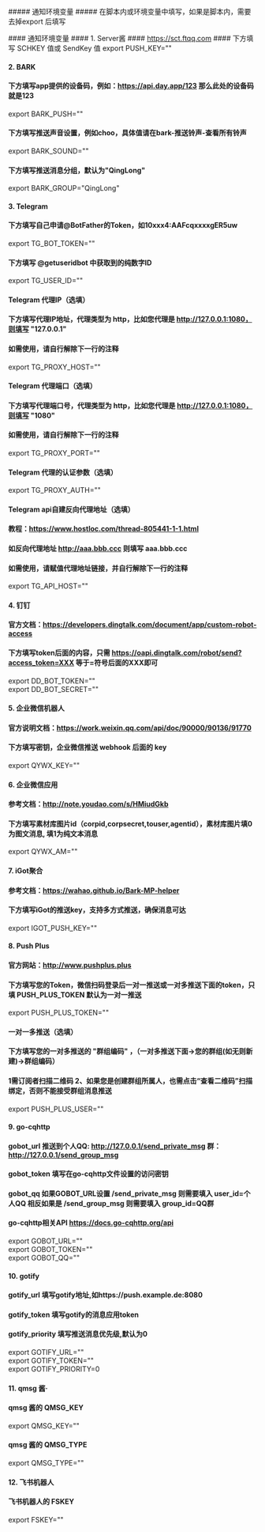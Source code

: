 \##### 通知环境变量
\##### 在脚本内或环境变量中填写，如果是脚本内，需要去掉export 后填写   


\#### 通知环境变量
\#### 1. Server酱
\#### https://sct.ftqq.com
\#### 下方填写 SCHKEY 值或 SendKey 值
export PUSH_KEY=""              


#### 2. BARK
#### 下方填写app提供的设备码，例如：https://api.day.app/123 那么此处的设备码就是123
export BARK_PUSH=""             
#### 下方填写推送声音设置，例如choo，具体值请在bark-推送铃声-查看所有铃声
export BARK_SOUND=""                
#### 下方填写推送消息分组，默认为"QingLong"
export BARK_GROUP="QingLong"                                                    


#### 3. Telegram 
#### 下方填写自己申请@BotFather的Token，如10xxx4:AAFcqxxxxgER5uw
export TG_BOT_TOKEN=""                                                 
#### 下方填写 @getuseridbot 中获取到的纯数字ID
export TG_USER_ID=""                                            
#### Telegram 代理IP（选填）
#### 下方填写代理IP地址，代理类型为 http，比如您代理是 http://127.0.0.1:1080，则填写 "127.0.0.1"
#### 如需使用，请自行解除下一行的注释
export TG_PROXY_HOST=""                                                             
#### Telegram 代理端口（选填）
#### 下方填写代理端口号，代理类型为 http，比如您代理是 http://127.0.0.1:1080，则填写 "1080"
#### 如需使用，请自行解除下一行的注释
export TG_PROXY_PORT=""                                                 
#### Telegram 代理的认证参数（选填）
export TG_PROXY_AUTH=""                                                             
#### Telegram api自建反向代理地址（选填）
#### 教程：https://www.hostloc.com/thread-805441-1-1.html
#### 如反向代理地址 http://aaa.bbb.ccc 则填写 aaa.bbb.ccc
#### 如需使用，请赋值代理地址链接，并自行解除下一行的注释
export TG_API_HOST=""                                                           


#### 4. 钉钉 
#### 官方文档：https://developers.dingtalk.com/document/app/custom-robot-access
#### 下方填写token后面的内容，只需 https://oapi.dingtalk.com/robot/send?access_token=XXX 等于=符号后面的XXX即可
export DD_BOT_TOKEN=""                                                       
export DD_BOT_SECRET=""                                             


#### 5. 企业微信机器人
#### 官方说明文档：https://work.weixin.qq.com/api/doc/90000/90136/91770
#### 下方填写密钥，企业微信推送 webhook 后面的 key
export QYWX_KEY=""                                                                                                  


#### 6. 企业微信应用
#### 参考文档：http://note.youdao.com/s/HMiudGkb
#### 下方填写素材库图片id（corpid,corpsecret,touser,agentid），素材库图片填0为图文消息, 填1为纯文本消息
export QYWX_AM=""                                                                               


#### 7. iGot聚合
#### 参考文档：https://wahao.github.io/Bark-MP-helper
#### 下方填写iGot的推送key，支持多方式推送，确保消息可达
export IGOT_PUSH_KEY=""                                                         


#### 8. Push Plus
#### 官方网站：http://www.pushplus.plus
#### 下方填写您的Token，微信扫码登录后一对一推送或一对多推送下面的token，只填 PUSH_PLUS_TOKEN 默认为一对一推送
export PUSH_PLUS_TOKEN=""                                                                               
#### 一对一多推送（选填）
#### 下方填写您的一对多推送的 "群组编码" ，（一对多推送下面->您的群组(如无则新建)->群组编码）
####  1需订阅者扫描二维码 2、如果您是创建群组所属人，也需点击“查看二维码”扫描绑定，否则不能接受群组消息推送
export PUSH_PLUS_USER=""                                                                


#### 9. go-cqhttp
#### gobot_url 推送到个人QQ: http://127.0.0.1/send_private_msg  群：http://127.0.0.1/send_group_msg 
#### gobot_token 填写在go-cqhttp文件设置的访问密钥
#### gobot_qq 如果GOBOT_URL设置 /send_private_msg 则需要填入 user_id=个人QQ 相反如果是 /send_group_msg 则需要填入 group_id=QQ群 
#### go-cqhttp相关API https://docs.go-cqhttp.org/api
export GOBOT_URL=""                                     
export GOBOT_TOKEN=""                                                   
export GOBOT_QQ=""                                      


#### 10. gotify
#### gotify_url 填写gotify地址,如https://push.example.de:8080
#### gotify_token 填写gotify的消息应用token
#### gotify_priority 填写推送消息优先级,默认为0
export GOTIFY_URL=""                                                                 
export GOTIFY_TOKEN=""                                                                               
export GOTIFY_PRIORITY=0                                                                                   



#### 11. qmsg 酱·   
#### qmsg 酱的 QMSG_KEY                                                                                       
export QMSG_KEY=""                                                                       
#### qmsg 酱的 QMSG_TYPE                                                                                       
export QMSG_TYPE=""                                                                                                             


#### 12. 飞书机器人


#### 飞书机器人的 FSKEY                                                              
export FSKEY=""                                                                                                                                 


